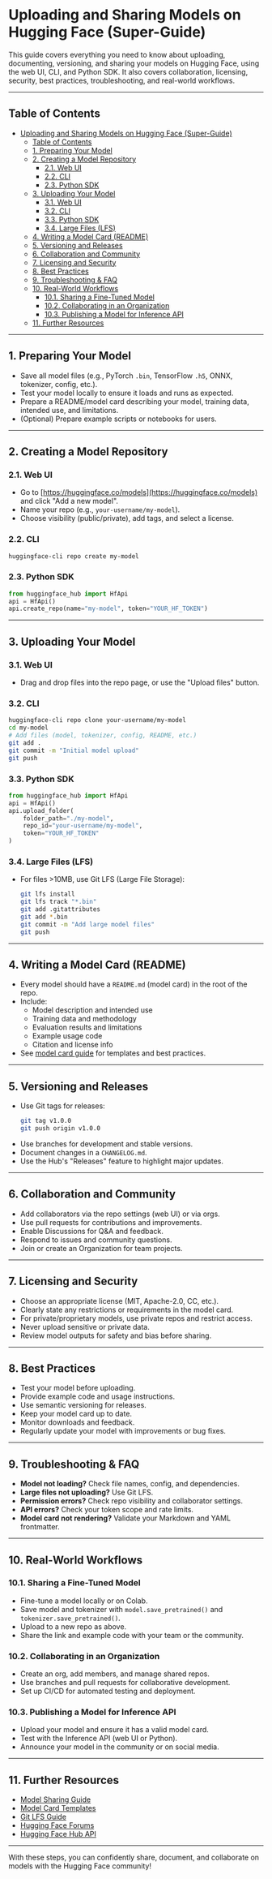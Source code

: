 # Uploading and Sharing Models on Hugging Face (Super-Guide)

This guide covers everything you need to know about uploading, documenting, versioning, and sharing your models on Hugging Face, using the web UI, CLI, and Python SDK. It also covers collaboration, licensing, security, best practices, troubleshooting, and real-world workflows.

---

## Table of Contents
- [Uploading and Sharing Models on Hugging Face (Super-Guide)](#uploading-and-sharing-models-on-hugging-face-super-guide)
  - [Table of Contents](#table-of-contents)
  - [1. Preparing Your Model](#1-preparing-your-model)
  - [2. Creating a Model Repository](#2-creating-a-model-repository)
    - [2.1. Web UI](#21-web-ui)
    - [2.2. CLI](#22-cli)
    - [2.3. Python SDK](#23-python-sdk)
  - [3. Uploading Your Model](#3-uploading-your-model)
    - [3.1. Web UI](#31-web-ui)
    - [3.2. CLI](#32-cli)
    - [3.3. Python SDK](#33-python-sdk)
    - [3.4. Large Files (LFS)](#34-large-files-lfs)
  - [4. Writing a Model Card (README)](#4-writing-a-model-card-readme)
  - [5. Versioning and Releases](#5-versioning-and-releases)
  - [6. Collaboration and Community](#6-collaboration-and-community)
  - [7. Licensing and Security](#7-licensing-and-security)
  - [8. Best Practices](#8-best-practices)
  - [9. Troubleshooting \& FAQ](#9-troubleshooting--faq)
  - [10. Real-World Workflows](#10-real-world-workflows)
    - [10.1. Sharing a Fine-Tuned Model](#101-sharing-a-fine-tuned-model)
    - [10.2. Collaborating in an Organization](#102-collaborating-in-an-organization)
    - [10.3. Publishing a Model for Inference API](#103-publishing-a-model-for-inference-api)
  - [11. Further Resources](#11-further-resources)

---

## 1. Preparing Your Model
- Save all model files (e.g., PyTorch `.bin`, TensorFlow `.h5`, ONNX, tokenizer, config, etc.).
- Test your model locally to ensure it loads and runs as expected.
- Prepare a README/model card describing your model, training data, intended use, and limitations.
- (Optional) Prepare example scripts or notebooks for users.

---

## 2. Creating a Model Repository

### 2.1. Web UI
- Go to [https://huggingface.co/models](https://huggingface.co/models) and click "Add a new model".
- Name your repo (e.g., `your-username/my-model`).
- Choose visibility (public/private), add tags, and select a license.

### 2.2. CLI
```bash
huggingface-cli repo create my-model
```

### 2.3. Python SDK
```python
from huggingface_hub import HfApi
api = HfApi()
api.create_repo(name="my-model", token="YOUR_HF_TOKEN")
```

---

## 3. Uploading Your Model

### 3.1. Web UI
- Drag and drop files into the repo page, or use the "Upload files" button.

### 3.2. CLI
```bash
huggingface-cli repo clone your-username/my-model
cd my-model
# Add files (model, tokenizer, config, README, etc.)
git add .
git commit -m "Initial model upload"
git push
```

### 3.3. Python SDK
```python
from huggingface_hub import HfApi
api = HfApi()
api.upload_folder(
    folder_path="./my-model",
    repo_id="your-username/my-model",
    token="YOUR_HF_TOKEN"
)
```

### 3.4. Large Files (LFS)
- For files >10MB, use Git LFS (Large File Storage):
  ```bash
  git lfs install
  git lfs track "*.bin"
  git add .gitattributes
  git add *.bin
  git commit -m "Add large model files"
  git push
  ```

---

## 4. Writing a Model Card (README)

- Every model should have a `README.md` (model card) in the root of the repo.
- Include:
  - Model description and intended use
  - Training data and methodology
  - Evaluation results and limitations
  - Example usage code
  - Citation and license info
- See [model card guide](https://huggingface.co/docs/hub/model-cards) for templates and best practices.

---

## 5. Versioning and Releases

- Use Git tags for releases:
  ```bash
  git tag v1.0.0
  git push origin v1.0.0
  ```
- Use branches for development and stable versions.
- Document changes in a `CHANGELOG.md`.
- Use the Hub's "Releases" feature to highlight major updates.

---

## 6. Collaboration and Community

- Add collaborators via the repo settings (web UI) or via orgs.
- Use pull requests for contributions and improvements.
- Enable Discussions for Q&A and feedback.
- Respond to issues and community questions.
- Join or create an Organization for team projects.

---

## 7. Licensing and Security

- Choose an appropriate license (MIT, Apache-2.0, CC, etc.).
- Clearly state any restrictions or requirements in the model card.
- For private/proprietary models, use private repos and restrict access.
- Never upload sensitive or private data.
- Review model outputs for safety and bias before sharing.

---

## 8. Best Practices

- Test your model before uploading.
- Provide example code and usage instructions.
- Use semantic versioning for releases.
- Keep your model card up to date.
- Monitor downloads and feedback.
- Regularly update your model with improvements or bug fixes.

---

## 9. Troubleshooting & FAQ

- **Model not loading?** Check file names, config, and dependencies.
- **Large files not uploading?** Use Git LFS.
- **Permission errors?** Check repo visibility and collaborator settings.
- **API errors?** Check your token scope and rate limits.
- **Model card not rendering?** Validate your Markdown and YAML frontmatter.

---

## 10. Real-World Workflows

### 10.1. Sharing a Fine-Tuned Model
- Fine-tune a model locally or on Colab.
- Save model and tokenizer with `model.save_pretrained()` and `tokenizer.save_pretrained()`.
- Upload to a new repo as above.
- Share the link and example code with your team or the community.

### 10.2. Collaborating in an Organization
- Create an org, add members, and manage shared repos.
- Use branches and pull requests for collaborative development.
- Set up CI/CD for automated testing and deployment.

### 10.3. Publishing a Model for Inference API
- Upload your model and ensure it has a valid model card.
- Test with the Inference API (web UI or Python).
- Announce your model in the community or on social media.

---

## 11. Further Resources
- [Model Sharing Guide](https://huggingface.co/docs/hub/model-repos)
- [Model Card Templates](https://huggingface.co/docs/hub/model-cards)
- [Git LFS Guide](https://git-lfs.github.com/)
- [Hugging Face Forums](https://discuss.huggingface.co/)
- [Hugging Face Hub API](https://huggingface.co/docs/hub/api)

---

With these steps, you can confidently share, document, and collaborate on models with the Hugging Face community! 